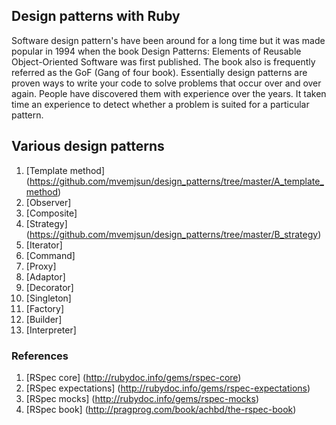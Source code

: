 ## Design patterns with Ruby
 Software design pattern's have been around for a long time but it was made popular in 1994 when the book Design Patterns: Elements of Reusable Object-Oriented Software was first published. The book also is frequently referred as the GoF (Gang of four book). Essentially design patterns are proven ways to write your code to solve problems that occur over and over again. People have discovered them with experience over the years. It taken time an experience to detect whether a problem is suited for a particular pattern.

## Various design patterns 
1. [Template method] (https://github.com/mvemjsun/design_patterns/tree/master/A_template_method)
2. [Observer]
3. [Composite]
4. [Strategy] (https://github.com/mvemjsun/design_patterns/tree/master/B_strategy)
5. [Iterator]
6. [Command]
7. [Proxy]
8. [Adaptor]
9. [Decorator]
10. [Singleton]
11. [Factory]
12. [Builder]
13. [Interpreter]


### References

1. [RSpec core] (http://rubydoc.info/gems/rspec-core)
2. [RSpec expectations] (http://rubydoc.info/gems/rspec-expectations)
3. [RSpec mocks] (http://rubydoc.info/gems/rspec-mocks)
4. [RSpec book] (http://pragprog.com/book/achbd/the-rspec-book)